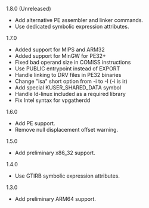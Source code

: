 1.8.0 (Unreleased)

  * Add alternative PE assembler and linker commands.
  * Use dedicated symbolic expression attributes.

1.7.0

  * Added support for MIPS and ARM32
  * Added support for MinGW for PE32+
  * Fixed bad operand size in COMISS instructions
  * Use PUBLIC entrypoint instead of EXPORT
  * Handle linking to DRV files in PE32 binaries
  * Change "isa" short option from -i to -I (-i is ir)
  * Add special KUSER_SHARED_DATA symbol
  * Handle ld-linux included as a required library
  * Fix Intel syntax for vpgatherdd

1.6.0

  * Add PE support.
  * Remove null displacement offset warning.

1.5.0

  * Add preliminary x86_32 support.

1.4.0

  * Use GTIRB symbolic expression attributes.

1.3.0

  * Add preliminary ARM64 support.
